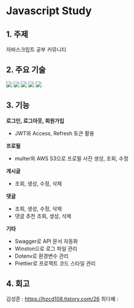 # **J**avascript **S**tudy

## 1. 주제
자바스크립트 공부 커뮤니티

## 2. 주요 기술
<div>
  <img src="https://img.shields.io/badge/javascript-F7DF1E?style=for-the-badge&logo=javascript&logoColor=white"> 
  <img src="https://img.shields.io/badge/node.js-339933?style=for-the-badge&logo=Node.js&logoColor=white">
  <img src="https://img.shields.io/badge/express-000000?style=for-the-badge&logo=express&logoColor=white">
  <img src="https://img.shields.io/badge/mongoDB-47A248?style=for-the-badge&logo=MongoDB&logoColor=white">
  <img src="https://img.shields.io/badge/amazonaws-232F3E?style=for-the-badge&logo=amazonaws&logoColor=white">
</div>

## 3. 기능
**로그인, 로그아웃, 회원가입**
- JWT와 Access, Refresh 토큰 활용

**프로필**
- multer와 AWS S3으로 프로필 사진 생성, 조회, 수정 

**게시글**
- 조회, 생성, 수정, 삭제

**댓글**
- 조회, 생성, 수정, 삭제
- 댓글 추천 조회, 생성, 삭제

**기타**
- Swagger로 API 문서 자동화
- Winston으로 로그 파일 관리 
- Dotenv로 환경변수 관리
- Prettier로 프로젝트 코드 스타일 관리

## 4. 회고
김성준 : https://hzcd108.tistory.com/26
최다혜 : 
